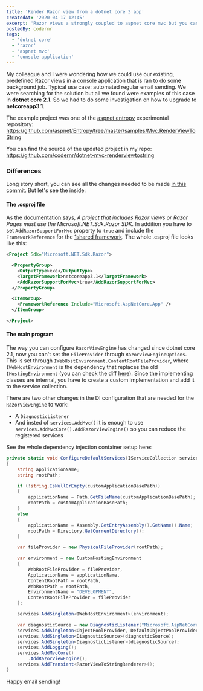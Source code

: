 ```yaml
---
title: 'Render Razor view from a dotnet core 3 app'
createdAt: '2020-04-17 12:45'
excerpt: 'Razor views a strongly coupled to aspnet core mvc but you can use them in a console app with this minimum setup.'
postedBy: codernr
tags:
  - 'dotnet core'
  - 'razor'
  - 'aspnet mvc'
  - 'console application'
---
```


My colleague and I were wondering how we could use our existing, predefined Razor views in a console application that is ran to do some background job. Typical use case: automated regular email sending. We were searching for the solution but all we found were examples of this case in __dotnet core 2.1__. So we had to do some investigation on how to upgrade to __netcoreapp3.1__.

The example project was one of the [aspnet entropy](https://github.com/aspnet/Entropy) experimental repository: https://github.com/aspnet/Entropy/tree/master/samples/Mvc.RenderViewToString

You can find the source of the updated project in my repo: https://github.com/codernr/dotnet-mvc-renderviewtostring

### Differences

Long story short, you can see all the changes needed to be made [in this commit](https://github.com/codernr/dotnet-mvc-renderviewtostring/commit/b852f6d48f65dcb608f3bb007934117a6e41bc05). But let's see the inside:

#### The .csproj file

As the [documentation says](https://docs.microsoft.com/en-us/aspnet/core/fundamentals/target-aspnetcore?view=aspnetcore-3.1&tabs=visual-studio#razor-views-or-razor-pages), _A project that includes Razor views or Razor Pages must use the Microsoft.NET.Sdk.Razor SDK._ In addition you have to set `AddRazorSupportForMvc` property to `true` and include the `FrameworkReference` for the [1shared framework](https://docs.microsoft.com/en-us/aspnet/core/fundamentals/metapackage-app?view=aspnetcore-3.1). The whole .csproj file looks like this:

```xml
<Project Sdk="Microsoft.NET.Sdk.Razor">

  <PropertyGroup>
    <OutputType>exe</OutputType>
    <TargetFramework>netcoreapp3.1</TargetFramework>
    <AddRazorSupportForMvc>true</AddRazorSupportForMvc>
  </PropertyGroup>

  <ItemGroup>
    <FrameworkReference Include="Microsoft.AspNetCore.App" />
  </ItemGroup>

</Project>
```

#### The main program

The way you can configure `RazorViewEngine` has changed since dotnet core 2.1, now you can't set the `FileProvider` through `RazorViewEngineOptions`. This is set through `IWebHostEnvironment.ContentRootFileProvider`, where `IWebHostEnvironment` is the dependency that replaces the old `IHostingEnvironment` (you can check the diff [here](https://github.com/codernr/dotnet-mvc-renderviewtostring/commit/b852f6d48f65dcb608f3bb007934117a6e41bc05#diff-34cffdae1474e839ffac88fe019a0155L74)). Since the implementing classes are internal, you have to create a custom implementation and add it to the service collection.

There are two other changes in the DI configuration that are needed for the `RazorViewEngine` to work:

* A `DiagnosticListener`
* And insted of `services.AddMvc()` it is enough to use `services.AddMvcCore().AddRazorViewEngine()` so you can reduce the registered services

See the whole dependency injection container setup here:

```cs
private static void ConfigureDefaultServices(IServiceCollection services, string customApplicationBasePath)
{
    string applicationName;
    string rootPath;

    if (!string.IsNullOrEmpty(customApplicationBasePath))
    {
        applicationName = Path.GetFileName(customApplicationBasePath);
        rootPath = customApplicationBasePath;
    }
    else
    {
        applicationName = Assembly.GetEntryAssembly().GetName().Name;
        rootPath = Directory.GetCurrentDirectory();
    }

    var fileProvider = new PhysicalFileProvider(rootPath);

    var environment = new CustomHostingEnvironment
    {
        WebRootFileProvider = fileProvider,
        ApplicationName = applicationName,
        ContentRootPath = rootPath,
        WebRootPath = rootPath,
        EnvironmentName = "DEVELOPMENT",
        ContentRootFileProvider = fileProvider
    };

    services.AddSingleton<IWebHostEnvironment>(environment);

    var diagnosticSource = new DiagnosticListener("Microsoft.AspNetCore");
    services.AddSingleton<ObjectPoolProvider, DefaultObjectPoolProvider>();
    services.AddSingleton<DiagnosticSource>(diagnosticSource);
    services.AddSingleton<DiagnosticListener>(diagnosticSource);
    services.AddLogging();
    services.AddMvcCore()
        .AddRazorViewEngine();
    services.AddTransient<RazorViewToStringRenderer>();
}
```

Happy email sending!